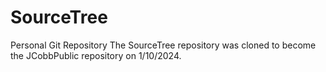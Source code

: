 # SourceTree
Personal Git Repository
The SourceTree repository was cloned to become the JCobbPublic repository on 1/10/2024.
